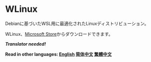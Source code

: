 # WLinux
Debianに基づいたWSL用に最適化されたLinuxディストリビューション。

WLinux、[Microsoft Store](https://afflnk.microsoft.com/c/1291904/433017/7593?u=https%3A%2F%2Fwww.microsoft.com%2Fstore%2FproductId%2F9NV1GV1PXZ6P)からダウンロードできます。

***Translator needed!***

**Read in other languages: [English](README.md) [简体中文](README.zh-hans.md) [繁體中文](README.zh-han.md)**